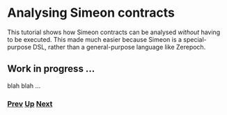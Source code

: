 # Analysing Simeon contracts

This tutorial shows how Simeon contracts can be analysed _without_ having to be executed. This made much easier because Simeon is a special-purpose DSL, rather than a general-purpose language like Zerepoch.

## Work in progress ... 

blah blah ... 

### [Prev](./meadow-overview.md) [Up](./README.md) [Next](./actus-simeon.md)